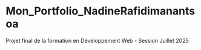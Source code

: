 # Mon_Portfolio_NadineRafidimanantsoa
Projet final de la formation en Développement Web - Session Juillet 2025
